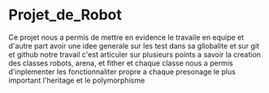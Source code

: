 # Projet_de_Robot
Ce projet nous a permis de mettre en evidence le travaile en equipe et d'autre part avoir une idee generale sur les test dans sa gllobalite et sur git et github 
notre travail c'est articuler sur plusieurs points a savoir la creation des classes robots, arena, et fither et chaque classe nous a permis d'inplementer les fonctionnaliter propre a chaque presonage le plus important l'heritage et le polymorphisme